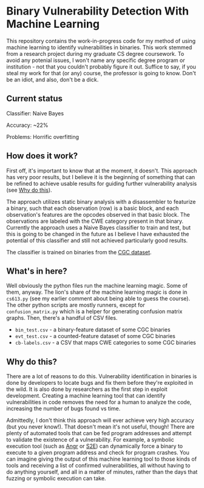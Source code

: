 # Binary Vulnerability Detection With Machine Learning
This repository contains the work-in-progress code for my method of using machine learning to identify vulnerabilities in binaries.
This work stemmed from a research project during my graduate CS degree coursework.
To avoid any potenial issues, I won't name any specific degree program or institution - not that you couldn't probably figure it out.
Suffice to say, if you steal my work for that (or any) course, the professor is going to know.
Don't be an idiot, and also, don't be a dick.

## Current status
Classifier: Naive Bayes

Accuracy: ~22%

Problems: Horrific overfitting

## How does it work?
First off, it's important to know that at the moment, it doesn't.
This approach has very poor results, but I believe it is the beginning of something that can be refined to achieve usable results for guiding further vulnerability analysis (see [Why do this](#why-do-this)).

The approach utilizes static binary analysis with a disassembler to featurize a binary, such that each observation (row) is a basic block, and each observation's features are the opcodes observed in that basic block.
The observations are labeled with the CWE category present in that binary.
Currently the approach uses a Naive Bayes classifier to train and test, but this is going to be changed in the future as I believe I have exhausted the potential of this classifier and still not achieved particularly good results.

The classifier is trained on binaries from the [CGC dataset](https://github.com/trailofbits/cb-multios).

## What's in here?
Well obviously the python files run the machine learning magic.
Some of them, anyway.
The lion's share of the machine learning magic is done in `cs613.py` (see my earlier comment about being able to guess the course).
The other python scripts are mostly runners, except for `confusion_matrix.py` which is a helper for generating confusion matrix graphs.
Then, there's a handful of CSV files.

- `bin_test.csv` - a binary-feature dataset of some CGC binaries
- `evt_test.csv` - a counted-feature dataset of some CGC binaries
- `cb-labels.csv` - a CSV that maps CWE categories to some CGC binaries

## Why do this?
There are a lot of reasons to do this.
Vulnerability identification in binaries is done by developers to locate bugs and fix them before they're exploited in the wild.
It is also done by researchers as the first step in exploit development.
Creating a machine learning tool that can identify vulnerabilities in code removes the need for a human to analyze the code, increasing the number of bugs found vs time.

Admittedly, I don't think this approach will ever achieve very high accuracy (but you never know!).
That doesn't mean it's not useful, though!
There are plenty of automated tools that can be fed program addresses and attempt to validate the existence of a vulnerability.
For example, a symbolic execution tool (such as [Angr](https://github.com/angr/angr) or [S2E](https://s2e.systems/)) can dynamically force a binary to execute to a given program address and check for program crashes.
You can imagine giving the output of this machine learning tool to those kinds of tools and receiving a list of confirmed vulnerabilities, all without having to do anything yourself, and all in a matter of minutes, rather than the days that fuzzing or symbolic execution can take.
